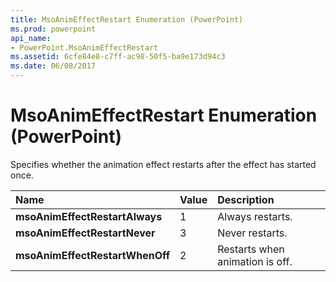 ```yaml
---
title: MsoAnimEffectRestart Enumeration (PowerPoint)
ms.prod: powerpoint
api_name:
- PowerPoint.MsoAnimEffectRestart
ms.assetid: 6cfe84e8-c7ff-ac98-50f5-ba9e173d94c3
ms.date: 06/08/2017
---
```



# MsoAnimEffectRestart Enumeration (PowerPoint)

Specifies whether the animation effect restarts after the effect has started once.



|Name|Value|Description|
|:-----|:-----|:-----|
|**msoAnimEffectRestartAlways**|1|Always restarts.|
|**msoAnimEffectRestartNever**|3|Never restarts.|
|**msoAnimEffectRestartWhenOff**|2|Restarts when animation is off.|

